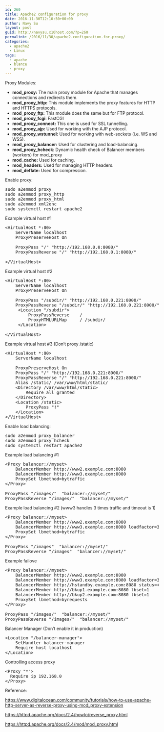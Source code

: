 ```yaml
---
id: 260
title: Apache2 configuration for proxy
date: 2016-11-30T12:10:50+00:00
author: Navy Su
layout: post
guid: http://navysu.x10host.com/?p=260
permalink: /2016/11/30/apache2-configuration-for-proxy/
categories:
  - apache2
  - Linux
tags:
  - apache
  - blance
  - proxy
---
```

Proxy Modules:

  * **mod_proxy:** The main proxy module for Apache that manages connections and redirects them.
  * **mod\_proxy\_http:** This module implements the proxy features for HTTP and HTTPS protocols.
  * **mod\_proxy\_ftp:** This module does the same but for FTP protocol.
  * **mod\_proxy\_fcgi**: FastCGI
  * **mod\_proxy\_connect:** This one is used for SSL tunnelling.
  * **mod\_proxy\_ajp:** Used for working with the AJP protocol.
  * **mod\_proxy\_wstunnel:** Used for working with web-sockets (i.e. WS and WSS).
  * **mod\_proxy\_balancer:** Used for clustering and load-balancing.
  * **mod\_proxy\_hcheck**: Dynamic health check of Balancer members (workers) for mod_proxy
  * **mod_cache:** Used for caching.
  * **mod_headers:** Used for managing HTTP headers.
  * **mod_deflate:** Used for compression.

Enable proxy:<!--?prettify linenums=true?-->

<pre class="prettyprint">sudo a2enmod proxy
sudo a2enmod proxy_http
sudo a2enmod proxy_html
sudo a2enmod xml2enc
sudo systemctl restart apache2</pre>

Example virtual host #1

<pre class="prettyprint">&lt;VirtualHost *:80&gt;
    ServerName localhost
    ProxyPreserveHost On

    ProxyPass "/" "http://192.168.0.0:8080/"
    ProxyPassReverse "/" "http://192.168.0.1:8080/"

&lt;/VirtualHost&gt;</pre>

Example virtual host #2

<pre class="prettyprint">&lt;VirtualHost *:80&gt;
    ServerName localhost
    ProxyPreserveHost On

    ProxyPass "/subdir/" "http://192.168.0.221:8000/"
    ProxyPassReverse "/subdir/" "http://192.168.0.221:8000/"
     &lt;Location "/subdir"&gt;
         ProxyPassReverse    /
         ProxyHTMLURLMap     / /subdir/
     &lt;/Location&gt;

&lt;/VirtualHost&gt;</pre>

Example virtual host #3 (Don&#8217;t proxy /static)<!--?prettify linenums=true?-->

<pre class="prettyprint">&lt;VirtualHost *:80&gt;
    ServerName localhost

    ProxyPreserveHost On
    ProxyPass "/" "http://192.168.0.221:8000/"
    ProxyPassReverse "/" "http://192.168.0.221:8000/"
    Alias /static/ /var/www/html/static/
    &lt;Directory /var/www/html/static&gt;
        Require all granted
    &lt;/Directory&gt;
    &lt;Location /static&gt;
        ProxyPass "!"
    &lt;/Location&gt;
&lt;/VirtualHost&gt;</pre>

Enable load balancing:<!--?prettify linenums=true?-->

<pre class="prettyprint">sudo a2enmod proxy_balancer
sudo a2enmod proxy_hcheck
sudo systemctl restart apache2</pre>

Example load balancing #1

<pre class="prettyprint">&lt;Proxy balancer://myset&gt;
    BalancerMember http://www2.example.com:8080
    BalancerMember http://www3.example.com:8080
    ProxySet lbmethod=bytraffic
&lt;/Proxy&gt;

ProxyPass "/images/"  "balancer://myset/"
ProxyPassReverse "/images/"  "balancer://myset/"</pre>

Example load balancing #2 (www3 handles 3 times traffic and timeout is 1)

<pre class="prettyprint">&lt;Proxy balancer://myset&gt;
    BalancerMember http://www2.example.com:8080
    BalancerMember http://www3.example.com:8080 loadfactor=3 timeout=1
    ProxySet lbmethod=bytraffic
&lt;/Proxy&gt;

ProxyPass "/images"  "balancer://myset/"
ProxyPassReverse "/images"  "balancer://myset/"</pre>

Example failove

<pre class="prettyprint lang-config prettyprinted"><span class="pun">&lt;</span><span class="tag">Proxy</span><span class="pln"> balancer</span><span class="pun">://</span><span class="pln">myset</span><span class="pun">&gt;</span>
    <span class="kwd">BalancerMember</span><span class="pln"> http</span><span class="pun">://</span><span class="pln">www2</span><span class="pun">.</span><span class="pln">example</span><span class="pun">.</span><span class="pln">com</span><span class="pun">:</span><span class="lit">8080</span>
    <span class="kwd">BalancerMember</span><span class="pln"> http</span><span class="pun">://</span><span class="pln">www3</span><span class="pun">.</span><span class="pln">example</span><span class="pun">.</span><span class="pln">com</span><span class="pun">:</span><span class="lit">8080</span><span class="pln"> loadfactor</span><span class="pun">=</span><span class="lit">3</span><span class="pln"> timeout</span><span class="pun">=</span><span class="lit">1</span>
    <span class="kwd">BalancerMember</span><span class="pln"> http</span><span class="pun">://</span><span class="pln">hstandby</span><span class="pun">.</span><span class="pln">example</span><span class="pun">.</span><span class="pln">com</span><span class="pun">:</span><span class="lit">8080</span><span class="pln"> status</span><span class="pun">=+</span><span class="pln">H
    </span><span class="kwd">BalancerMember</span><span class="pln"> http</span><span class="pun">://</span><span class="pln">bkup1</span><span class="pun">.</span><span class="pln">example</span><span class="pun">.</span><span class="pln">com</span><span class="pun">:</span><span class="lit">8080</span><span class="pln"> lbset</span><span class="pun">=</span><span class="lit">1</span>
    <span class="kwd">BalancerMember</span><span class="pln"> http</span><span class="pun">://</span><span class="pln">bkup2</span><span class="pun">.</span><span class="pln">example</span><span class="pun">.</span><span class="pln">com</span><span class="pun">:</span><span class="lit">8080</span><span class="pln"> lbset</span><span class="pun">=</span><span class="lit">1</span>
    <span class="kwd">ProxySet</span><span class="pln"> lbmethod</span><span class="pun">=</span><span class="pln">byrequests
</span><span class="pun">&lt;/</span><span class="tag">Proxy</span><span class="pun">&gt;</span>

<span class="kwd">ProxyPass</span> <span class="str">"/images/"</span>  <span class="str">"balancer://myset/"</span>
<span class="kwd">ProxyPassReverse</span> <span class="str">"/images/"</span>  <span class="str">"balancer://myset/"</span></pre>

Balancer Manager (Don&#8217;t enable it in production)

<pre class="prettyprint lang-config prettyprinted"><span class="pun">&lt;</span><span class="tag">Location</span> <span class="str">"/balancer-manager"</span><span class="pun">&gt;</span>
    <span class="kwd">SetHandler</span><span class="pln"> balancer-manager
    </span><span class="kwd">Require</span><span class="pln"> host localhost
</span><span class="pun">&lt;/</span><span class="tag">Location</span><span class="pun">&gt;</span></pre>

Controlling access proxy

<pre class="prettyprint">&lt;Proxy "*"&gt;
  Require ip 192.168.0
&lt;/Proxy&gt;</pre>

Reference:

<a href="https://www.digitalocean.com/community/tutorials/how-to-use-apache-http-server-as-reverse-proxy-using-mod_proxy-extension" target="_blank">https://www.digitalocean.com/community/tutorials/how-to-use-apache-http-server-as-reverse-proxy-using-mod_proxy-extension</a>
  
<a href="https://httpd.apache.org/docs/2.4/howto/reverse_proxy.html" target="_blank">https://httpd.apache.org/docs/2.4/howto/reverse_proxy.html</a>
  
<a href="https://httpd.apache.org/docs/2.4/mod/mod_proxy.html" target="_blank">https://httpd.apache.org/docs/2.4/mod/mod_proxy.html</a>